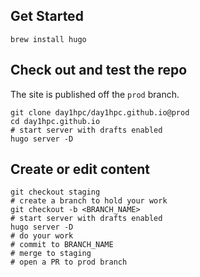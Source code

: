 ## Get Started

```shell
brew install hugo
```

## Check out and test the repo

The site is published off the `prod` branch. 

```shell
git clone day1hpc/day1hpc.github.io@prod
cd day1hpc.github.io
# start server with drafts enabled
hugo server -D
```

## Create or edit content
```shell
git checkout staging
# create a branch to hold your work
git checkout -b <BRANCH_NAME>
# start server with drafts enabled
hugo server -D
# do your work
# commit to BRANCH_NAME
# merge to staging
# open a PR to prod branch
```

